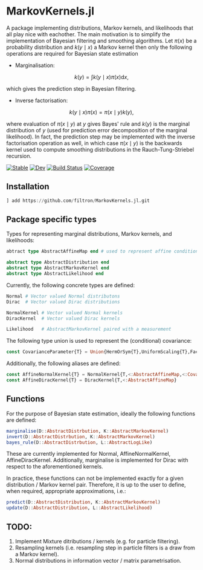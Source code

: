 # MarkovKernels.jl

A package implementing distributions, Markov kernels, and likelihoods that all play nice with eachother.
The main motivation is to simplify the implementation of Bayesian filtering and smoothing algorithms.
Let $\pi(x)$ be a probability distribution and $k(y\mid x)$ a Markov kernel then only the following operations are required for Bayesian state estimation

* Marginalisation:

$$
k(y) = \int k(y\mid x) \pi(x) \mathrm{d} x,
$$

which gives the prediction step in Bayesian filtering.

* Inverse factorisation:

$$
k(y\mid x)\pi(x) = \pi(x \mid y) k(y),
$$

where evaluation of $\pi(x \mid y)$ at $y$ gives Bayes' rule and $k(y)$ is the marginal distribution of $y$ (used for prediction error decomposition of the marginal likelihood). In fact, the prediction step may be implemented with the inverse factorisation operation as well, in which case $\pi(x\mid y)$ is the backwards kernel used to compute smoothing distributions in the Rauch-Tung-Striebel recursion.

[![Stable](https://img.shields.io/badge/docs-stable-blue.svg)](https://filtron.github.io/MarkovKernels.jl/stable/)
[![Dev](https://img.shields.io/badge/docs-dev-blue.svg)](https://filtron.github.io/MarkovKernels.jl/dev/)
[![Build Status](https://github.com/filtron/MarkovKernels.jl/actions/workflows/CI.yml/badge.svg?branch=main)](https://github.com/filtron/MarkovKernels.jl/actions/workflows/CI.yml?query=branch%3Amain)
[![Coverage](https://codecov.io/gh/filtron/MarkovKernels.jl/branch/main/graph/badge.svg)](https://codecov.io/gh/filtron/MarkovKernels.jl)

## Installation

```julia
] add https://github.com/filtron/MarkovKernels.jl.git
```

## Package specific types

Types for representing marginal distributions, Markov kernels, and likelihoods:

```julia
abtract type AbstractAffineMap end # used to represent affine conditional means

abstract type AbstractDistribution end
abstract type AbstractMarkovKernel end
abstract type AbstractLikelihood end
```

Currently, the following concrete types are defined:

```julia
Normal # Vector valued Normal distributons
Dirac  # Vector valued Dirac distributions

NormalKernel # Vector valued Normal kernels
DiracKernel  # Vector valued Dirac kernels

Likelihood   # AbstractMarkovKernel paired with a measurement
```

The following type union is used to represent the (conditional) covariance:

```julia
const CovarianceParameter{T} = Union{HermOrSym{T},UniformScaling{T},Factorization{T}}
```

Additionally, the following aliases are defined:

```julia
const AffineNormalKernel{T} = NormalKernel{T,<:AbstractAffineMap,<:CovarianceParameter}
const AffineDiracKernel{T} = DiracKernel{T,<:AbstractAffineMap}
```

## Functions

For the purpose of Bayesian state estimation, ideally the following functions are defined:

```julia
marginalise(D::AbstractDistrbution, K::AbstractMarkovKernel)
invert(D::AbstractDistrbution, K::AbstractMarkovKernel)
bayes_rule(D::AbstractDistrbution, L::AbstractLogLike)
```

These are currently implemented for Normal, AffineNormalKernel, AffineDiracKernel.
Additionally, marginalise is implemented for Dirac with respect to the aforementioned kernels.

In practice, these functions can not be implemented exactly for a given distribution / Markov kernel pair.
Therefore, it is up to the user to define, when required, appropriate approximations, i.e.:

```julia
predict(D::AbstractDistribution, K::AbstractMarkovKernel)
update(D::AbstractDistribution, L::AbstractLikelihood)
```

## TODO:

1. Implement Mixture ditributions / kernels (e.g. for particle filtering).
2. Resampling kernels (i.e. resampling step in particle filters is a draw from a Markov kernel).
3. Normal distributions in information vector / matrix parametrisation.

